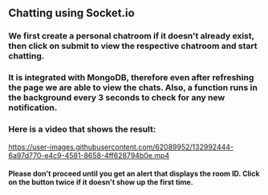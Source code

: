 ## Chatting using Socket.io
### We first create a personal chatroom if it doesn't already exist, then click on submit to view the respective chatroom and start chatting.
### It is integrated with MongoDB, therefore even after refreshing the page we are able to view the chats. Also, a function runs in the background every 3 seconds to check for any new notification.
### Here is a video that shows the result:


https://user-images.githubusercontent.com/62089952/132992444-6a97d770-e4c9-4581-8658-4ff628794b0e.mp4
#### Please don't proceed until you get an alert that displays the room ID. Click on the button twice if it doesn't show up the first time.
